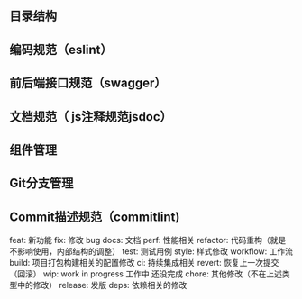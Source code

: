 

## 目录结构



## 编码规范（eslint）





## 前后端接口规范（swagger）



## 文档规范（ js注释规范jsdoc）



## 组件管理



## Git分支管理



## Commit描述规范（commitlint)

feat: 新功能
 fix: 修改 bug
 docs: 文档
 perf: 性能相关
 refactor: 代码重构（就是不影响使用，内部结构的调整）
 test: 测试用例
 style: 样式修改
 workflow: 工作流
 build: 项目打包构建相关的配置修改
 ci: 持续集成相关
 revert: 恢复上一次提交（回滚）
 wip: work in progress 工作中 还没完成
 chore: 其他修改（不在上述类型中的修改）
 release: 发版
 deps: 依赖相关的修改